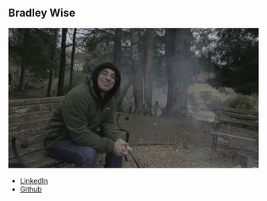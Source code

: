 Bradley Wise
------------

![](photos/bradley-wise.jpg)

* [LinkedIn](https://www.linkedin.com/in/bradley-wise-b8962529/)
* [Github](https://github.com/bmwise14)
